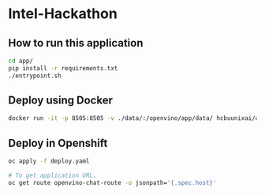 # Intel-Hackathon

## How to run this application
```bash
cd app/
pip install -r requirements.txt
./entrypoint.sh
```

## Deploy using Docker
```bash
docker run -it -p 8505:8505 -v ./data/:/openvino/app/data/ hcbuunixai/openvino-chat:v0.1.1
```

## Deploy in Openshift
```bash
oc apply -f deploy.yaml

# To get application URL.
oc get route openvino-chat-route -o jsonpath='{.spec.host}'
```
